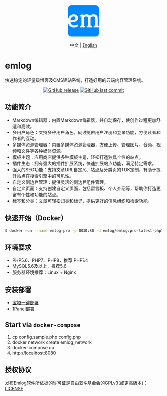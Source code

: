 <p align="center">
  <img src="./admin/views/images/logo.png" width=100 />
</p>

<p align="center">
  中文 | <a href="./README.md">English</a>
</p>

# emlog

快速稳定的轻量级博客及CMS建站系统，打造好用的云端内容管理系统。

<p align="center">
<a href="https://github.com/emlog/emlog/releases"><img alt="GitHub release" src="https://img.shields.io/github/release/emlog/emlog.svg?style=flat-square&include_prereleases" /></a>
<a href="https://github.com/emlog/emlog/commits"><img alt="GitHub last commit" src="https://img.shields.io/github/last-commit/emlog/emlog.svg?style=flat-square" /></a>
</p>

## 功能简介

- Markdown编辑器：内置Markdown编辑器，并自动保存，使创作过程更加舒适和高效。
- 多用户角色：支持多种用户角色，同时提供用户注册和登录功能，方便读者和作者的互动。
- 多媒体资源管理器：内置多媒体资源管理器，方便上传、管理图片、音频、视频和文件等各种媒体资源。
- 模板主题：应用商店提供多种模板主题，轻松打造独具个性的站点。
- 插件生态：拥有强大的插件扩展系统，快速扩展站点功能，满足特定需求。
- 强大的SEO功能：支持文章URL自定义、站点及分类页的TDK定制，有助于提升站点在搜索引擎中的可见性。
- 自定义侧边栏管理：提供灵活的侧边栏组件管理。
- 自定义页面：支持创建自定义页面，包括留言板、个人介绍等，帮助你打造更富有个性和功能的站点。
- 标签和分类：文章可轻松归类和标记，提供更好的信息组织和检索功能。

## 快速开始（Docker）

```bash
$ docker run --name emlog-pro -p 8080:80 -d emlog/emlog:pro-latest-php7.4-apache
```

## 环境要求

* PHP5.6、PHP7、PHP8，推荐 PHP7.4
* MySQL5.6及以上，推荐5.6
* 服务器环境推荐：Linux + Nginx

## 安装部署

- [宝塔一键部署](https://www.emlog.net/docs/#/install_bt)
- [1Panel部署](https://www.emlog.net/docs/#/install_1panel)

## Start via `docker-compose`

1. cp config.sample.php config.php
2. docker network create emlog_network
3. docker-compose up
4. http://localhost:8080

## 授权协议

发布Emlog软件所依据的许可证是自由软件基金会的GPLv3(或更高版本)：[LICENSE](/license.txt)
